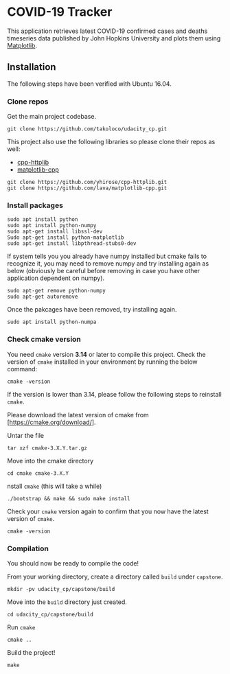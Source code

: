 # COVID-19 Tracker

This application retrieves latest COVID-19 confirmed cases and deaths timeseries data published by John Hopkins
University and plots them using
[Matplotlib](https://github.com/lava/matplotlib-cpp).

## Installation

The following steps have been verified with Ubuntu 16.04.

### Clone repos 

Get the main project codebase.

```
git clone https://github.com/takoloco/udacity_cp.git
```

This project also use the following libraries so please clone their repos as
well:

* [cpp-httplib](https://github.com/yhirose/cpp-httplib)
* [matplotlib-cpp](https://github.com/lava/matplotlib-cpp)

```
git clone https://github.com/yhirose/cpp-httplib.git
git clone https://github.com/lava/matplotlib-cpp.git
```

### Install packages

```
sudo apt install python
sudo apt install python-numpy
sudo apt-get install libssl-dev
Sudo apt-get install python-matplotlib
sudo apt-get install libpthread-stubs0-dev
```
If system tells you you already have numpy installed but cmake fails to
recognize it, you may need to remove numpy and try installing again as below
(obviously be careful before removing in case you have other application 
dependent on numpy).

```
sudo apt-get remove python-numpy
sudo apt-get autoremove
```

Once the pakcages have been removed, try installing again.

```
sudo apt install python-numpa
```

### Check cmake version

You need `cmake` version **3.14** or later to compile this project. Check the
version of `cmake` installed in your environment by running the below
command:

```
cmake -version
```

If the version is lower than 3.14, please follow the following steps to
reinstall `cmake`.

Please download the latest version of cmake from [https://cmake.org/download/].

Untar the file
```
tar xzf cmake-3.X.Y.tar.gz
```
Move into the cmake directory
```
cd cmake cmake-3.X.Y
```
nstall `cmake` (this will take a while)
```
./bootstrap && make && sudo make install
```
Check your `cmake` version again to confirm that you now have the latest version
of `cmake`.
```
cmake -version
```
### Compilation

You should now be ready to compile the code!

From your working directory, create a directory called `build` under `capstone`.
```
mkdir -pv udacity_cp/capstone/build
```
Move into the `build` directory just created.
```
cd udacity_cp/capstone/build
```
Run `cmake`
```
cmake ..
```
Build the project!
```
make
```

